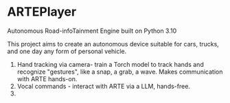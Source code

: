 # ARTEPlayer
Autonomous Road-infoTainment Engine
built on Python 3.10

This project aims to create an autonomous device suitable for cars, trucks, and one day any form of personal vehicle.

1. Hand tracking via camera- train a Torch model to track hands and recognize "gestures", like a snap, a grab, a wave. Makes communication with ARTE hands-on.
2. Vocal commands - interact with ARTE via a LLM, hands-free.
3. 
